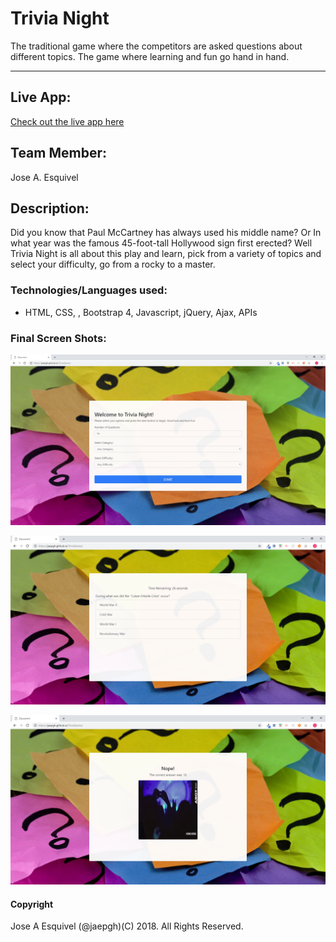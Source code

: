 # Trivia Night
 The traditional game where the competitors are asked questions about different topics. The game where learning and fun go hand in hand.
 
 ---

## Live App:

[Check out the live app here](https://jaepgh.github.io/TriviaGame/)

## Team Member:

Jose A. Esquivel

## Description:
Did you know that Paul McCartney has always used his middle name? Or In what year was the famous 45-foot-tall Hollywood sign first erected? Well Trivia Night is all about this play and learn, pick from a variety of topics and select your difficulty, go from a rocky to a master. 

### Technologies/Languages used:

- HTML, CSS, , Bootstrap 4, Javascript, jQuery, Ajax, APIs

### Final Screen Shots:

<p align="center">
  <img src="https://github.com/jaepgh/TriviaGame/blob/master/assets/images/main-page.png" alt="Trivia Night"/>
</p>

<p align="center">
  <img src="https://github.com/jaepgh/TriviaGame/blob/master/assets/images/game-page.png" alt="Trivia Night"/>
</p>

<p align="center">
  <img src="https://github.com/jaepgh/TriviaGame/blob/master/assets/images/result-page.png" alt="Trivia Night"/>
</p>



#### Copyright

Jose A Esquivel (@jaepgh)(C) 2018. All Rights Reserved.

